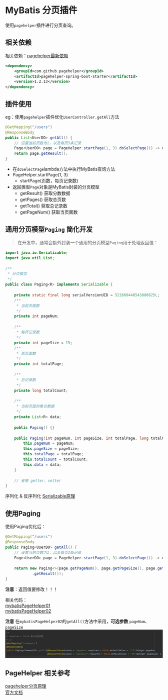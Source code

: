 # MyBatis 分页插件
使用`pagehelper`插件进行分页查询。<br>
## 相关依赖
相关依赖：[pagehelper最新依赖](https://mvnrepository.com/artifact/com.github.pagehelper/pagehelper-spring-boot-starter)
``` xml
<dependency>
    <groupId>com.github.pagehelper</groupId>
    <artifactId>pagehelper-spring-boot-starter</artifactId>
    <version>1.2.13</version>
</dependency>
```
## 插件使用
eg：使用`pagehelper`插件优化`UserController.getAll`方法
```java
@GetMapping("/users")
@ResponseBody
public List<UserDO> getAll() {
    // 设置当前页数为1，以及每页3条记录
    Page<UserDO> page = PageHelper.startPage(1, 3).doSelectPage(() -> userDAO.findAll());
    return page.getResult();
}
```
- 在`doSelectPage`lambda方法中执行MyBatis查询方法
- PageHelper.startPage(1, 3)
    - startPage(页数，每页记录数)
- 返回类型`Page`对象是MyBatis封装的分页模型
    - getResult() 获取分数数据
    - getPages() 获取总页数
    - getTotal() 获取总记录数
    - getPageNum() 获取当页面数

## 通用分页模型`Paging` 简化开发
> 在开发中，通常会额外封装一个通用的分页模型`Paging`用于处理返回值：<br>
```java
import java.io.Serializable;
import java.util.List;

/**
 * 分页模型
 */
public class Paging<R> implements Serializable {

    private static final long serialVersionUID = 522660448543880825L;
    /**
     * 当前页面数
     */
    private int pageNum;

    /**
     * 每页记录数
     */
    private int pageSize = 15;
    /**
     * 总页面数
     */
    private int totalPage;

    /**
     * 总记录数
     */
    private long totalCount;

    /**
     * 当前页面的集合数据
     */
    private List<R> data;

    public Paging() {}

    public Paging(int pageNum, int pageSize, int totalPage, long totalCount, List<R> data) {
        this.pageNum = pageNum;
        this.pageSize = pageSize;
        this.totalPage = totalPage;
        this.totalCount = totalCount;
        this.data = data;
    }

    // 省略 getter、setter
}
```
序列化 & 反序列化 [Serializable原理](https://juejin.cn/post/6844904049997774856)
<br>

## 使用Paging
使用Paging优化后：<br>
```java
@GetMapping("/users")
@ResponseBody
public Paging<UserDO> getAll() {
    // 设置当前页数为1，以及每页3条记录
    Page<UserDO> page = PageHelper.startPage(1, 3).doSelectPage(() -> userDAO.findAll());

    return new Paging<>(page.getPageNum(), page.getPageSize(), page.getPages(), page.getTotal(), page
            .getResult());
}
```
**注意**：返回值要修改！！！<br>

相关代码：<br>
[mybatisPageHelper01](/codes/mybatisPageHelper01/)<br>
[mybatisPageHelper02](/codes/mybatisPageHelper02/)

**注意** 在`mybatisPageHelper02`的`getAll()`方法中采用，**可选参数** `pageNum`、`pageSize` <br>
![mybatis04.jpg](/blogs/image/mybatis04.jpg)

## PageHelper 相关参考
[pagehelper分页原理](https://blog.csdn.net/MarcoAsensio/article/details/104942041)<br>
[官方文档](https://github.com/mybatis-book/book/blob/master/README.md)

